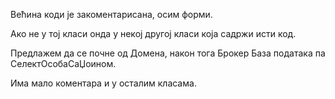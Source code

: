 Већина коди је закоментарисана, осим форми.

Ако не у тој класи онда у некој другој класи која садржи исти код.

Предлажем да се почне од Домена, након тога Брокер База података
па СелектОсобаСаЏоином.

Има мало коментара и у осталим класама.